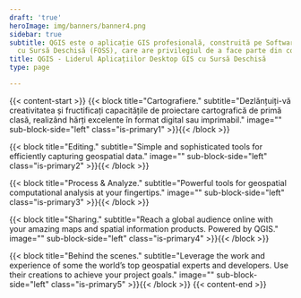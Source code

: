 ```yaml
---
draft: 'true'
heroImage: img/banners/banner4.png
sidebar: true
subtitle: QGIS este o aplicație GIS profesională, construită pe Software Gratuit și
  cu Sursă Deschisă (FOSS), care are privilegiul de a face parte din comunitatea FOSS.
title: QGIS - Liderul Aplicațiilor Desktop GIS cu Sursă Deschisă
type: page

---
```

{{< content-start >}} {{< block title="Cartografiere." subtitle="Dezlănțuiți-vă creativitatea și fructificați capacitățile de proiectare cartografică de primă clasă, realizând hărți excelente în format digital sau imprimabil." image="" sub-block-side="left" class="is-primary1" >}}{{< /block >}}

{{< block title="Editing." subtitle="Simple and sophisticated tools for efficiently capturing geospatial data." image="" sub-block-side="left" class="is-primary2" >}}{{< /block >}}

{{< block title="Process & Analyze." subtitle="Powerful tools for geospatial computational analysis at your fingertips." image="" sub-block-side="left" class="is-primary3" >}}{{< /block >}}

{{< block title="Sharing." subtitle="Reach a global audience online with your amazing maps and spatial information products. Powered by QGIS." image="" sub-block-side="left" class="is-primary4" >}}{{< /block >}}

{{< block title="Behind the scenes." subtitle="Leverage the work and experience of some the world’s top geospatial experts and developers. Use their creations to achieve your project goals." image="" sub-block-side="left" class="is-primary5" >}}{{< /block >}} {{< content-end >}}
